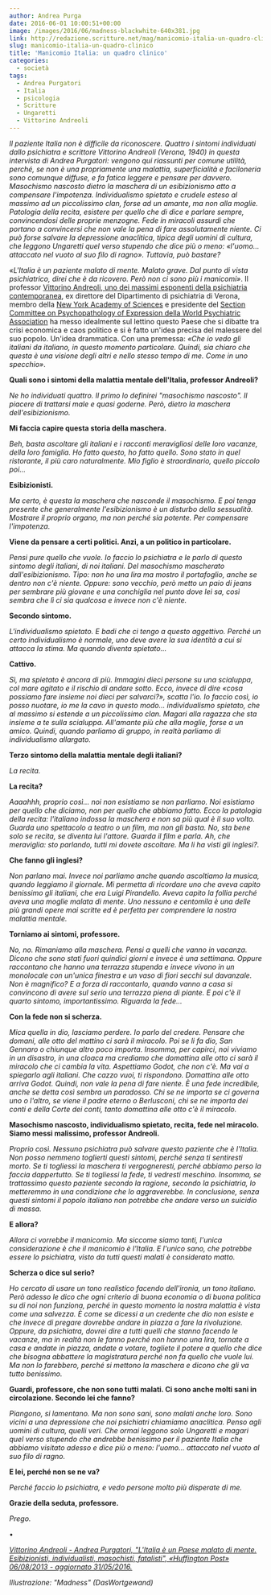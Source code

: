 ```yaml
---
author: Andrea Purga
date: 2016-06-01 10:00:51+00:00
image: /images/2016/06/madness-blackwhite-640x381.jpg
link: http://redazione.scritture.net/mag/manicomio-italia-un-quadro-clinico/
slug: manicomio-italia-un-quadro-clinico
title: 'Manicomio Italia: un quadro clinico'
categories:
  - società
tags:
  - Andrea Purgatori
  - Italia
  - psicologia
  - Scritture
  - Ungaretti
  - Vittorino Andreoli
---
```


*Il paziente Italia non è difficile da riconoscere. Quattro i sintomi individuati dallo psichiatra e scrittore Vittorino Andreoli (Verona, 1940) in questa intervista di Andrea Purgatori: vengono qui riassunti per comune utilità, perché, se non è una propriamente una malattia, superficialità e faciloneria sono comunque diffuse, e fa fatica leggere e pensare per davvero. Masochismo nascosto dietro la maschera di un esibizionismo atto a compensare l'impotenza. Individualismo spietato e crudele esteso al massimo ad un piccolissimo clan, forse ad un amante, ma non alla moglie. Patologia della recita, esistere per quello che di dice e parlare sempre, convincendosi delle proprie menzogne. Fede in miracoli assurdi che portano a convincersi che non vale la pena di fare assolutamente niente. Ci può forse salvare la depressione anaclitica, tipica degli uomini di cultura, che leggono Ungaretti quel verso stupendo che dice più o meno: «l'uomo... attaccato nel vuoto al suo filo di ragno». Tuttavia, può bastare?*

*«L'Italia è un paziente malato di mente. Malato grave. Dal punto di vista psichiatrico, direi che è da ricovero. Però non ci sono più i manicomi»*. Il professor [Vittorino Andreoli, uno dei massimi esponenti della psichiatria contemporanea](http://www.andreoli.rcslibri.it/%22), ex direttore del Dipartimento di psichiatria di Verona, membro della [New York Academy of Sciences](http://www.nyas.org/) e presidente del [Section Committee on Psychopathology of Expression della World Psychiatric Association](http://it.wikipedia.org/wiki/Vittorino_Andreoli) ha messo idealmente sul lettino questo Paese che si dibatte tra crisi economica e caos politico e si è fatto un'idea precisa del malessere del suo popolo. Un'idea drammatica. Con una premessa: *«Che io vedo gli italiani da italiano, in questo momento particolare. Quindi, sia chiaro che questa è una visione degli altri e nello stesso tempo di me. Come in uno specchio»*.

**Quali sono i sintomi della malattia mentale dell'Italia, professor Andreoli?**

*Ne ho individuati quattro. Il primo lo definirei "masochismo nascosto". Il piacere di trattarsi male e quasi goderne. Però, dietro la maschera dell'esibizionismo.*

**Mi faccia capire questa storia della maschera.**

*Beh, basta ascoltare gli italiani e i racconti meravigliosi delle loro vacanze, della loro famiglia. Ho fatto questo, ho fatto quello. Sono stato in quel ristorante, il più caro naturalmente. Mio figlio è straordinario, quello piccolo poi...*

**Esibizionisti.**

*Ma certo, è questa la maschera che nasconde il masochismo. E poi tenga presente che generalmente l'esibizionismo è un disturbo della sessualità. Mostrare il proprio organo, ma non perché sia potente. Per compensare l'impotenza.*

**Viene da pensare a certi politici. Anzi, a un politico in particolare.**

*Pensi pure quello che vuole. Io faccio lo psichiatra e le parlo di questo sintomo degli italiani, di noi italiani. Del masochismo mascherato dall'esibizionismo. Tipo: non ho una lira ma mostro il portafoglio, anche se dentro non c'è niente. Oppure: sono vecchio, però metto un paio di jeans per sembrare più giovane e una conchiglia nel punto dove lei sa, così sembra che lì ci sia qualcosa e invece non c'è niente.*

**Secondo sintomo.**

*L'individualismo spietato. E badi che ci tengo a questo aggettivo. Perché un certo individualismo è normale, uno deve avere la sua identità a cui si attacca la stima. Ma quando diventa spietato...*

**Cattivo.**

*Sì, ma spietato è ancora di più. Immagini dieci persone su una scialuppa, col mare agitato e il rischio di andare sotto. Ecco, invece di dire «cosa possiamo fare insieme noi dieci per salvarci?», scatta l'io. Io faccio così, io posso nuotare, io me la cavo in questo modo... individualismo spietato, che al massimo si estende a un piccolissimo clan. Magari alla ragazza che sta insieme a te sulla scialuppa. All'amante più che alla moglie, forse a un amico. Quindi, quando parliamo di gruppo, in realtà parliamo di individualismo allargato.*

**Terzo sintomo della malattia mentale degli italiani?**

*La recita.*

**La recita?**

*Aaaahhh, proprio così... noi non esistiamo se non parliamo. Noi esistiamo per quello che diciamo, non per quello che abbiamo fatto. Ecco la patologia della recita: l'italiano indossa la maschera e non sa più qual è il suo volto. Guarda uno spettacolo a teatro o un film, ma non gli basta. No, sta bene solo se recita, se diventa lui l'attore. Guarda il film e parla. Ah, che meraviglia: sto parlando, tutti mi dovete ascoltare. Ma li ha visti gli inglesi?.*

**Che fanno gli inglesi?**

*Non parlano mai. Invece noi parliamo anche quando ascoltiamo la musica, quando leggiamo il giornale. Mi permetta di ricordare uno che aveva capito benissimo gli italiani, che era Luigi Pirandello. Aveva capito la follia perché aveva una moglie malata di mente. Uno nessuno e centomila è una delle più grandi opere mai scritte ed è perfetta per comprendere la nostra malattia mentale.*

**Torniamo ai sintomi, professore.**

*No, no. Rimaniamo alla maschera. Pensi a quelli che vanno in vacanza. Dicono che sono stati fuori quindici giorni e invece è una settimana. Oppure raccontano che hanno una terrazza stupenda e invece vivono in un monolocale con un'unica finestra e un vaso di fiori secchi sul davanzale. Non è magnifico? E a forza di raccontarlo, quando vanno a casa si convincono di avere sul serio una terrazza piena di piante. E poi c'è il quarto sintomo, importantissimo. Riguarda la fede...*

**Con la fede non si scherza.**

*Mica quella in dio, lasciamo perdere. Io parlo del credere. Pensare che domani, alle otto del mattino ci sarà il miracolo. Poi se li fa dio, San Gennaro o chiunque altro poco importa. Insomma, per capirci, noi viviamo in un disastro, in una cloaca ma crediamo che domattina alle otto ci sarà il miracolo che ci cambia la vita. Aspettiamo Godot, che non c'è. Ma vai a spiegarlo agli italiani. Che cazzo vuoi, ti rispondono. Domattina alle otto arriva Godot. Quindi, non vale la pena di fare niente. È una fede incredibile, anche se detta così sembra un paradosso. Chi se ne importa se ci governa uno o l'altro, se viene il padre eterno o Berlusconi, chi se ne importa dei conti e della Corte dei conti, tanto domattina alle otto c'è il miracolo.*

**Masochismo nascosto, individualismo spietato, recita, fede nel miracolo. Siamo messi malissimo, professor Andreoli.**

*Proprio così. Nessuno psichiatra può salvare questo paziente che è l'Italia. Non posso nemmeno toglierti questi sintomi, perché senza ti sentiresti morto. Se ti togliessi la maschera ti vergogneresti, perché abbiamo perso la faccia dappertutto. Se ti togliessi la fede, ti vedresti meschino. Insomma, se trattassimo questo paziente secondo la ragione, secondo la psichiatria, lo metteremmo in una condizione che lo aggraverebbe. In conclusione, senza questi sintomi il popolo italiano non potrebbe che andare verso un suicidio di massa.*

**E allora?**

*Allora ci vorrebbe il manicomio. Ma siccome siamo tanti, l'unica considerazione è che il manicomio è l'Italia. E l'unico sano, che potrebbe essere lo psichiatra, visto da tutti questi malati è considerato matto.*

**Scherza o dice sul serio?**

*Ho cercato di usare un tono realistico facendo dell'ironia, un tono italiano. Però adesso le dico che ogni criterio di buona economia o di buona politica su di noi non funziona, perché in questo momento la nostra malattia è vista come una salvezza. È come se dicessi a un credente che dio non esiste e che invece di pregare dovrebbe andare in piazza a fare la rivoluzione. Oppure, da psichiatra, dovrei dire a tutti quelli che stanno facendo le vacanze, ma in realtà non le fanno perché non hanno una lira, tornate a casa e andate in piazza, andate a votare, togliete il potere a quello che dice che bisogna abbattere la magistratura perché non fa quello che vuole lui. Ma non lo farebbero, perché si mettono la maschera e dicono che gli va tutto benissimo.*

**Guardi, professore, che non sono tutti malati. Ci sono anche molti sani in circolazione. Secondo lei che fanno?**

*Piangono, si lamentano. Ma non sono sani, sono malati anche loro. Sono vicini a una depressione che noi psichiatri chiamiamo anaclitica. Penso agli uomini di cultura, quelli veri. Che ormai leggono solo Ungaretti e magari quel verso stupendo che andrebbe benissimo per il paziente Italia che abbiamo visitato adesso e dice più o meno: l'uomo... attaccato nel vuoto al suo filo di ragno.*

**E lei, perché non se ne va?**

*Perché faccio lo psichiatra, e vedo persone molto più disperate di me.*

**Grazie della seduta, professore.**

*Prego.*

•

[*Vittorino Andreoli - Andrea Purgatori, "L'Italia è un Paese malato di mente. Esibizionisti, individualisti, masochisti, fatalisti", «Huffington Post» 06/08/2013 - aggiornato 31/05/2016.*](http://www.huffingtonpost.it/2013/08/06/vittorino-andreoli-intervista-italia-malato-psichiatrico_n_3712591.html)

*Illustrazione: "Madness" (DasWortgewand)*
